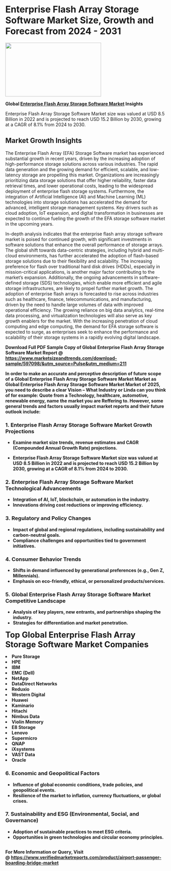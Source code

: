 <H1>Enterprise Flash Array Storage Software Market Size, Growth and Forecast from 2024 - 2031</H1><img class="aligncenter size-medium wp-image-584254" src="https://thirdeyenews.in/wp-content/uploads/2024/09/Global-Market-Research-300x168.jpeg" alt="" width="300" height="168" /><p><strong>Global&nbsp;<a href="https://www.marketsizeandtrends.com/download-sample/597098/&amp;utm_source=Pulse&amp;utm_medium=211">Enterprise Flash Array Storage Software Market</a> Insights</strong></p><p>Enterprise Flash Array Storage Software Market size was valued at USD 8.5 Billion in 2022 and is projected to reach USD 15.2 Billion by 2030, growing at a CAGR of 8.1% from 2024 to 2030.</p><p><h2>Market Growth Insights</h2> <p>The Enterprise Flash Array (EFA) Storage Software market has experienced substantial growth in recent years, driven by the increasing adoption of high-performance storage solutions across various industries. The rapid data generation and the growing demand for efficient, scalable, and low-latency storage are propelling this market. Organizations are increasingly prioritizing data storage solutions that offer higher reliability, faster data retrieval times, and lower operational costs, leading to the widespread deployment of enterprise flash storage systems. Furthermore, the integration of Artificial Intelligence (AI) and Machine Learning (ML) technologies into storage solutions has accelerated the demand for advanced, intelligent storage management systems. Key drivers such as cloud adoption, IoT expansion, and digital transformation in businesses are expected to continue fueling the growth of the EFA storage software market in the upcoming years.</p> <p><strong></strong></p> <p>In-depth analysis indicates that the enterprise flash array storage software market is poised for continued growth, with significant investments in software solutions that enhance the overall performance of storage arrays. The global shift towards data-centric strategies, including hybrid and multi-cloud environments, has further accelerated the adoption of flash-based storage solutions due to their flexibility and scalability. The increasing preference for flash over traditional hard disk drives (HDDs), especially in mission-critical applications, is another major factor contributing to the market’s expansion. Additionally, the ongoing advancements in software-defined storage (SDS) technologies, which enable more efficient and agile storage infrastructures, are likely to propel further market growth. The adoption of enterprise flash arrays is forecasted to rise across industries such as healthcare, finance, telecommunications, and manufacturing, driven by the need to handle large volumes of data with improved operational efficiency. The growing reliance on big data analytics, real-time data processing, and virtualization technologies will also serve as key growth enablers for the market. With the increasing penetration of cloud computing and edge computing, the demand for EFA storage software is expected to surge, as enterprises seek to enhance the performance and scalability of their storage systems in a rapidly evolving digital landscape.</p> <p><strong></p><p><span class=""><strong>Download Full PDF Sample Copy of Global Enterprise Flash Array Storage Software Market Report</strong> @ <a href="https://www.marketsizeandtrends.com/download-sample/597098/&amp;utm_source=Pulse&amp;utm_medium=211" target="_blank">https://www.marketsizeandtrends.com/download-sample/597098/&amp;utm_source=Pulse&amp;utm_medium=211</a></span></p><p>In order to make an accurate and perceptive description of future scope of a Global&nbsp;Enterprise Flash Array Storage Software Market Market as Global&nbsp;Enterprise Flash Array Storage Software Market Market of 2025, you need to describe a clear Vision &ndash; What Industry or Linda can you think of for example: Quote from a Technology, healthcare, automotive, renewable energy, name the market you are Reffering to. However, some general trends and factors usually impact market reports and their future outlook include:</p><h3>1.&nbsp;<strong>Enterprise Flash Array Storage Software Market Growth Projections</strong></h3><ul><li>Examine market size trends, revenue estimates and CAGR (Compounded Annual Growth Rate) projections.</li><li><p>Enterprise Flash Array Storage Software Market size was valued at USD 8.5 Billion in 2022 and is projected to reach USD 15.2 Billion by 2030, growing at a CAGR of 8.1% from 2024 to 2030.</p></li></ul><h3>2.&nbsp;<strong>Enterprise Flash Array Storage Software Market Technological Advancements</strong></h3><ul><li>Integration of AI, IoT, blockchain, or automation in the industry.</li><li>Innovations driving cost reductions or improving efficiency.</li></ul><h3>3.&nbsp;<strong>Regulatory and Policy Changes</strong></h3><ul><li>Impact of global and regional regulations, including sustainability and carbon-neutral goals.</li><li>Compliance challenges and opportunities tied to government initiatives.</li></ul><h3>4.&nbsp;<strong>Consumer Behavior Trends</strong></h3><ul><li>Shifts in demand influenced by generational preferences (e.g., Gen Z, Millennials).</li><li>Emphasis on eco-friendly, ethical, or personalized products/services.</li></ul><h3>5.&nbsp;<strong>Global Enterprise Flash Array Storage Software Market Competitive Landscape</strong></h3><ul><li>Analysis of key players, new entrants, and partnerships shaping the industry.</li><li>Strategies for differentiation and market penetration.</li></ul><p data-pm-slice="1 1 []"><span style="color: inherit; font-family: inherit; font-size: 25px;">Top Global Enterprise Flash Array Storage Software Market Companies</span></p><div class="" data-test-id=""><p><li>Pure Storage</li><li> HPE</li><li> IBM</li><li> EMC (Dell)</li><li> NetApp</li><li> DataDirect Networks</li><li> Reduxio</li><li> Western Digital</li><li> Huawei</li><li> Kaminario</li><li> Hitachi</li><li> Nimbus Data</li><li> Violin Memory</li><li> E8 Storage</li><li> Lenovo</li><li> Supermicro</li><li> QNAP</li><li> iXsystems</li><li> VAST Data</li><li> Oracle</li></p></div><h3>6.&nbsp;<strong>Economic and Geopolitical Factors</strong></h3><ul><li>Influence of global economic conditions, trade policies, and geopolitical events.</li><li>Resilience of the market to inflation, currency fluctuations, or global crises.</li></ul><h3>7.&nbsp;<strong>Sustainability and ESG (Environmental, Social, and Governance)</strong></h3><ul><li>Adoption of sustainable practices to meet ESG criteria.</li><li>Opportunities in green technologies and circular economy principles.</li></ul><h2><strong style="font-size: 14px;">For More Information or Query, Visit @&nbsp;</strong><a style="background-color: #ffffff; font-size: 14px;" href="https://www.marketsizeandtrends.com/report/enterprise-flash-array-storage-software-market/" target="_blank">https://www.verifiedmarketreports.com/product/airport-passenger-boarding-bridge-market</a></h2>
